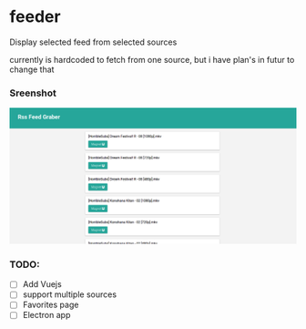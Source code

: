 # feeder
Display selected feed from selected sources

currently is hardcoded to fetch from one source, but i have plan's in futur to change that
### Sreenshot
![Image of feeder](https://github.com/mehdi-alouane/feeder/blob/master/screenshots/Screenshot-2017-10-11%20http%20127%200%200%201.png)

### TODO:
- [ ] Add Vuejs
- [ ] support multiple sources
- [ ] Favorites page
- [ ] Electron app
